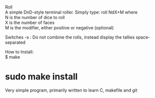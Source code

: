 Roll  
A simple DnD-style terminal roller. Simply type: roll NdX+M where  
	N is the number of dice to roll  
	X is the number of faces  
	M is the modifier, either positive or negative (optional) 

Switches
  -s : Do not combine the rolls, instead display the tallies space-separated

How to Install:  
$ make
# sudo make install  
  
Very simple program, primarily written to learn C, makefile and git  
